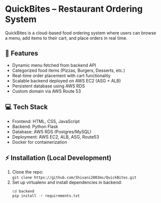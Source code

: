 # QuickBites – Restaurant Ordering System

QuickBites is a cloud-based food ordering system where users can browse a menu, add items to their cart, and place orders in real time.

## 🚀 Features
- Dynamic menu fetched from backend API
- Categorized food items (Pizzas, Burgers, Desserts, etc.)
- Real-time order placement with cart functionality
- Scalable backend deployed on AWS EC2 (ASG + ALB)
- Persistent database using AWS RDS
- Custom domain via AWS Route 53

## 💻 Tech Stack
- Frontend: HTML, CSS, JavaScript
- Backend: Python Flask
- Database: AWS RDS (Postgres/MySQL)
- Deployment: AWS EC2, ALB, ASG, Route53
- Docker for containerization

## ⚡ Installation (Local Development)
1. Clone the repo:  
   `git clone https://github.com/Shivani2003ms/QuickBites.git`
2. Set up virtualenv and install dependencies in backend:  
   ```bash
   cd backend
   pip install -r requirements.txt
